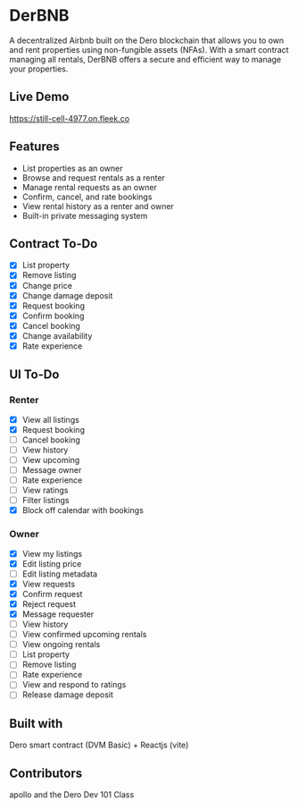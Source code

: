 # DerBNB

A decentralized Airbnb built on the Dero blockchain that allows you to own and rent properties using non-fungible assets (NFAs). With a smart contract managing all rentals, DerBNB offers a secure and efficient way to manage your properties.

## Live Demo

https://still-cell-4977.on.fleek.co

## Features
- List properties as an owner
- Browse and request rentals as a renter
- Manage rental requests as an owner
- Confirm, cancel, and rate bookings
- View rental history as a renter and owner
- Built-in private messaging system

## Contract To-Do
- [x] List property
- [x] Remove listing
- [x] Change price
- [x] Change damage deposit
- [x] Request booking
- [x] Confirm booking
- [x] Cancel booking
- [x] Change availability
- [x] Rate experience

## UI To-Do
### Renter
- [x] View all listings
- [x] Request booking
- [ ] Cancel booking
- [ ] View history
- [ ] View upcoming
- [ ] Message owner
- [ ] Rate experience
- [ ] View ratings
- [ ] Filter listings
- [x] Block off calendar with bookings

### Owner
- [x] View my listings
- [x] Edit listing price
- [ ] Edit listing metadata
- [x] View requests
- [x] Confirm request
- [x] Reject request
- [x] Message requester
- [ ] View history
- [ ] View confirmed upcoming rentals
- [ ] View ongoing rentals
- [ ] List property
- [ ] Remove listing
- [ ] Rate experience
- [ ] View and respond to ratings
- [ ] Release damage deposit

## Built with
Dero smart contract (DVM Basic) + Reactjs (vite)

## Contributors
apollo and the Dero Dev 101 Class
